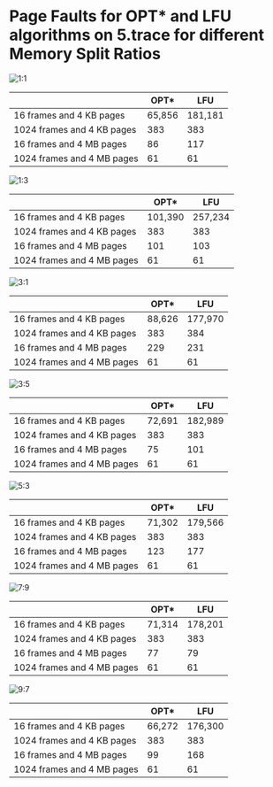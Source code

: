 # Page Faults for OPT* and LFU algorithms on 5.trace for different Memory Split Ratios

![1:1](https://github.com/cs1550-2244/cs1550-project3-markkraus/assets/91558299/508b6bdc-9c23-4682-aac3-0f4d392acef1)

|           | OPT* | LFU  |
|-----------|------|------|
| 16 frames and 4 KB pages | 65,856 | 181,181 |
| 1024 frames and 4 KB pages | 383 | 383 |
| 16 frames and 4 MB pages | 86 | 117 |
| 1024 frames and 4 MB pages | 61 | 61 |

![1:3](https://github.com/cs1550-2244/cs1550-project3-markkraus/assets/91558299/a8c6cb20-aed0-4609-a001-954ad72bc0b5)

|           | OPT* | LFU  |
|-----------|------|------|
| 16 frames and 4 KB pages | 101,390 | 257,234 |
| 1024 frames and 4 KB pages | 383 | 383 |
| 16 frames and 4 MB pages | 101 | 103 |
| 1024 frames and 4 MB pages | 61 | 61 |

![3:1](https://github.com/cs1550-2244/cs1550-project3-markkraus/assets/91558299/fa6dfac2-747c-4600-b76a-e1a6b11e0742)

|           | OPT* | LFU  |
|-----------|------|------|
| 16 frames and 4 KB pages | 88,626 | 177,970 |
| 1024 frames and 4 KB pages | 383 | 384 |
| 16 frames and 4 MB pages | 229 | 231 |
| 1024 frames and 4 MB pages | 61 | 61 |

![3:5](https://github.com/cs1550-2244/cs1550-project3-markkraus/assets/91558299/d6eb8536-8379-4031-aa66-6795e64124eb)

|           | OPT* | LFU  |
|-----------|------|------|
| 16 frames and 4 KB pages | 72,691 | 182,989 |
| 1024 frames and 4 KB pages | 383 | 383 |
| 16 frames and 4 MB pages | 75 | 101 |
| 1024 frames and 4 MB pages | 61 | 61 |

![5:3](https://github.com/cs1550-2244/cs1550-project3-markkraus/assets/91558299/9782ba9c-8907-41d7-ad2c-e7bc980470f4)

|           | OPT* | LFU  |
|-----------|------|------|
| 16 frames and 4 KB pages | 71,302 | 179,566 |
| 1024 frames and 4 KB pages | 383 | 383 |
| 16 frames and 4 MB pages | 123 | 177 |
| 1024 frames and 4 MB pages | 61 | 61 |

![7:9](https://github.com/cs1550-2244/cs1550-project3-markkraus/assets/91558299/0b5148e6-ddce-4a3e-9d70-7db1058b6ca1)

|           | OPT* | LFU  |
|-----------|------|------|
| 16 frames and 4 KB pages | 71,314 | 178,201 |
| 1024 frames and 4 KB pages | 383 | 383 |
| 16 frames and 4 MB pages | 77 | 79 |
| 1024 frames and 4 MB pages | 61 | 61 |

![9:7](https://github.com/cs1550-2244/cs1550-project3-markkraus/assets/91558299/636d27bb-099f-48cb-9779-d1cf4cd21cce)

|           | OPT* | LFU  |
|-----------|------|------|
| 16 frames and 4 KB pages | 66,272 | 176,300 |
| 1024 frames and 4 KB pages | 383 | 383 |
| 16 frames and 4 MB pages | 99 | 168 |
| 1024 frames and 4 MB pages | 61 | 61 |
